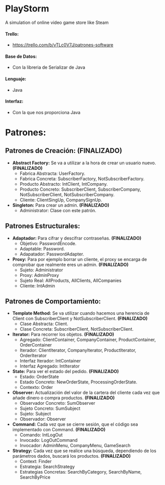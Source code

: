 # PlayStorm
A simulation of online video game store like Steam

#### Trello:
 - https://trello.com/b/vTLc0V7J/patrones-software
 
#### Base de Datos:
 - Con la libreria de Serializar de Java
#### Lenguaje:
 - Java
#### Interfaz:
 - Con la que nos proporciona Java
 
# Patrones:

## Patrones de Creación: **(FINALIZADO)**
 - **Abstract Factory:** Se va a utilizar a la hora de crear un usuario nuevo. **(FINALIZADO)**
   - Fabrica Abstracta: UserFactory.
   - Fabrica Concreta: SubscriberFactory, NotSubscriberFactory.
   - Producto Abstracto: IntClient, IntCompany.
   - Producto Concreto: SubscriberClient, SubscriberCompany, NotSubscriberClient, NotSubscriberCompany.
   - Cliente: ClientSingUp, CompanySignUp.
 - **Singleton:** Para crear un admin. **(FINALIZADO)**
   - Administrator: Clase con este patrón.
 
## Patrones Estructurales:
 - **Adaptador:** Para cifrar y descifrar contraseñas. **(FINALIZADO)**
   - Objetivo: PasswordEncode.
   - Adaptable: Password.
   - Adapatador: PasswordAdapter.
 - **Proxy:** Para por ejemplo borrar un cliente, el proxy se encarga de comprobar que realmente eres un admin. **(FINALIZADO)**
   - Sujeto: Administrator
   - Proxy: AdminProxy
   - Sujeto Real: AllProducts, AllClients, AllCompanies
   - Cliente: IntAdmin
 
## Patrones de Comportamiento:
 - **Template Method:** Se va utilizar cuando hacemos una herencia de Client con SubscriberClient y NotSubscriberClient. **(FINALIZADO)**
   - Clase Abstracta: Client.
   - Clase Concreta: SubscriberClient, NotSubscriberClient.
 - **Iterator:** Para recorrer los objetos. **(FINALIZADO)**
   - Agregado: ClientContainer, CompanyContainer, ProductContainer, OrderContainer
   - Iterador: ClientIterator, CompanyIterator, ProductIterator, OrderIterator
   - Interfaz Iterador: IntContainer 
   - Interfaz Agregado:  IntIterator
 - **State:** Para ver el estado del pedido. **(FINALIZADO)**
   - Estado: OrderState
   - Estado Concreto: NewOrderState, ProcessingOrderState.
   - Contexto: Order
 - **Observer:** Actualización del valor de la cartera del cliente cada vez que añade dinero o compra productos. **(FINALIZADO)**
   - Observador Concreto: SumObserver
   - Sujeto Concreto: SumSubject
   - Sujeto: Subject
   - Observador: Observer
 - **Command:** Cada vez que se cierre sesión, que el código sea implementado con Command. **(FINALIZADO)**
   - Comando: IntLogOut
   - Invocado: LogOutCommand
   - Invocador: AdminMenu, CompanyMenu, GameSearch
 - **Strategy:** Cada vez que se realice una búsqueda, dependiendo de los parámetros dados, buscará los productos. **(FINALIZADO)**
   - Context: Finder
   - Estrategia: SearchStrategy
   - Estrategias Concretas: SearchByCategory, SearchByName, SearchByPrice 
